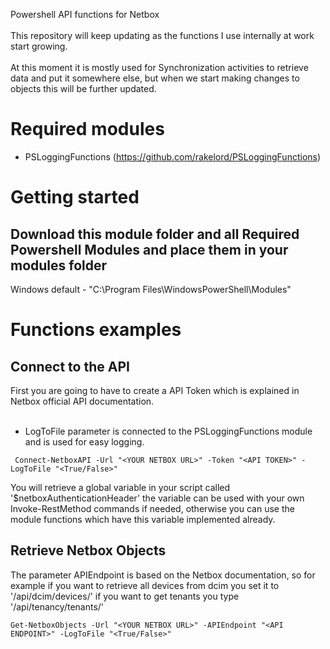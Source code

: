 Powershell API functions for Netbox
<br><br>
This repository will keep updating as the functions I use internally at work start growing.<br>
<br>
At this moment it is mostly used for Synchronization activities to retrieve data and put it somewhere else, but when we start making changes to objects this will be further updated.

# Required modules
* PSLoggingFunctions (https://github.com/rakelord/PSLoggingFunctions)

# Getting started
## Download this module folder and all Required Powershell Modules and place them in your modules folder<br>
Windows default - "C:\Program Files\WindowsPowerShell\Modules"

# Functions examples
## Connect to the API
First you are going to have to create a API Token which is explained in Netbox official API documentation.
<br><br>
- LogToFile parameter is connected to the PSLoggingFunctions module and is used for easy logging.
```
 Connect-NetboxAPI -Url "<YOUR NETBOX URL>" -Token "<API TOKEN>" -LogToFile "<True/False>"
```
You will retrieve a global variable in your script called '$netboxAuthenticationHeader' the variable can be used with your own Invoke-RestMethod commands if needed, otherwise you can use the module functions which have this variable implemented already.

## Retrieve Netbox Objects
The parameter APIEndpoint is based on the Netbox documentation, so for example if you want to retrieve all devices from dcim you set it to '/api/dcim/devices/' if you want to get tenants you type '/api/tenancy/tenants/'
```
Get-NetboxObjects -Url "<YOUR NETBOX URL>" -APIEndpoint "<API ENDPOINT>" -LogToFile "<True/False>"
```